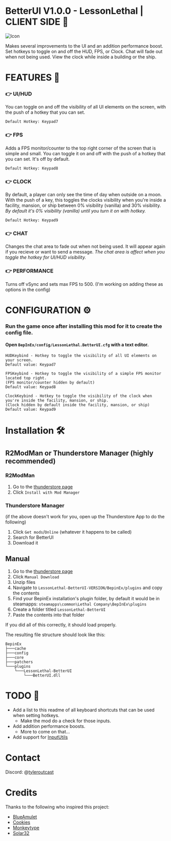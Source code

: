 # BetterUI V1.0.0 - LessonLethal | CLIENT SIDE 🎈

![Icon](https://i.imgur.com/5q7PhSA.png)

Makes several improvements to the UI and an addition performance boost. Set hotkeys to toggle on and off the HUD, FPS, or Clock. Chat will fade out when not being used. View the clock while inside a building or the ship.

# FEATURES 📃

### 👉 UI/HUD
You can toggle on and off the visibility of all UI elements on the screen, with the push of a hotkey that you can set.

```Default Hotkey: Keypad7```

### 👉 FPS
  Adds a FPS monitor/counter to the top right corner of the screen that is simple and small. You can toggle it on and off with the push of a hotkey that you can set. It's off by default.
  
```Default Hotkey: Keypad8```

### 👉 CLOCK
By default, a player can only see the time of day when outside on a moon. With the push of a key, this toggles the clocks visibility when you're inside a facility, mansion, or ship between 0% visibility (vanilla) and 30% visibility. *By default it's 0% visibility (vanilla) until you turn it on with hotkey.*

```Default Hotkey: Keypad9```

### 👉 CHAT
Changes the chat area to fade out when not being used. It will appear again if you recieve or want to send a message. *The chat area is affect when you toggle the hotkey for UI/HUD visibility.*

### 👉 PERFORMANCE
Turns off vSync and sets max FPS to 500. (I'm working on adding these as options in the config)

# CONFIGURATION ⚙
### Run the game once after installing this mod for it to create the config file.
#### Open ```BepInEx/config/LessonLethal.BetterUI.cfg``` with a text editor.

```
HUDKeybind - Hotkey to toggle the visibility of all UI elements on your screen.
Default value: Keypad7
```

```
FPSKeybind - Hotkey to toggle the visibility of a simple FPS monitor located top right.
(FPS monitor/counter hidden by default)
Default value: Keypad8
```

```
ClockKeybind - Hotkey to toggle the visibility of the clock when you're inside the facility, mansion, or ship. 
(Clock hidden by default inside the facility, mansion, or ship)
Default value: Keypad9
```

# Installation 🛠

## R2ModMan or Thunderstore Manager (highly recommended)

### R2ModMan
1. Go to the [thunderstore page](https://thunderstore.io/c/lethal-company/p/LessonLethal/BetterUI/)
2. Click `Install with Mod Manager`

### Thunderstore Manager
(if the above doesn't work for you, open up the Thunderstore App to do the following)
1. Click `Get mods`/`Online` (whatever it happens to be called)
2. Search for BetterUI
3. Download it

## Manual
1. Go to the [thunderstore page](https://thunderstore.io/c/lethal-company/p/LessonLethal/BetterUI/)
2. Click `Manual Download`
3. Unzip files
4. Navigate to `LessonLethal-BetterUI-VERSION/BepinEx/plugins` and copy the contents
5. Find your BepinEx installation's plugin folder, by default it would be in steamapps: `steamapps\common\Lethal Company\BepInEx\plugins`
6. Create a folder titled `LessonLethal-BetterUI`
7. Paste the contents into that folder

If you did all of this correctly, it should load properly.

The resulting file structure should look like this:
```
BepinEx
├───cache
├───config
├───core
├───patchers
└───plugins
    └───LessonLethal-BetterUI
        └───BetterUI.dll
```

# TODO 📝
- Add a list to this readme of all keyboard shortcuts that can be used when setting hotkeys.
  - Make the mod do a check for those inputs.
- Add addition performance boosts.
  - More to come on that...
- Add support for [InputUtils](https://thunderstore.io/c/lethal-company/p/Rune580/LethalCompany_InputUtils/)


# Contact
Discord: @[tyleroutcast](https://discord.com/users/235518194612305920)

# Credits
Thanks to the following who inspired this project:
- [BlueAmulet](https://thunderstore.io/c/lethal-company/p/BlueAmulet/)
- [Cookies](https://thunderstore.io/c/lethal-company/p/Cookies/)
- [Monkeytype](https://thunderstore.io/c/lethal-company/p/Monkeytype/)
- [Solar32](https://thunderstore.io/c/lethal-company/p/Solar32/)